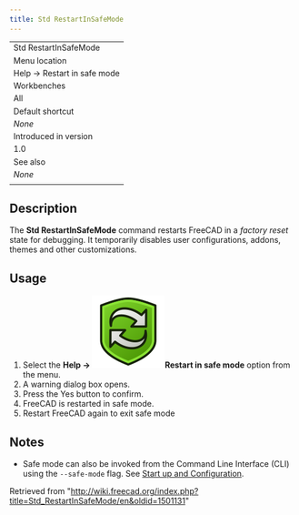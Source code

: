 ```yaml
---
title: Std RestartInSafeMode
---
```


|                             |
| --------------------------- |
| Std RestartInSafeMode       |
| Menu location               |
| Help → Restart in safe mode |
| Workbenches                 |
| All                         |
| Default shortcut            |
| _None_                      |
| Introduced in version       |
| 1.0                         |
| See also                    |
| _None_                      |
|                             |

## Description

The **Std RestartInSafeMode** command restarts FreeCAD in a _factory reset_ state for debugging. It temporarily disables user configurations, addons, themes and other customizations.

## Usage

1. Select the **Help → ![](/src/assets/images/Std_RestartInSafeMode.svg)Restart in safe mode** option from the menu.
2. A warning dialog box opens.
3. Press the Yes button to confirm.
4. FreeCAD is restarted in safe mode.
5. Restart FreeCAD again to exit safe mode

## Notes

- Safe mode can also be invoked from the Command Line Interface (CLI) using the `--safe-mode` flag. See [Start up and Configuration](/Start_up_and_Configuration "Start up and Configuration").

Retrieved from "<http://wiki.freecad.org/index.php?title=Std_RestartInSafeMode/en&oldid=1501131>"
